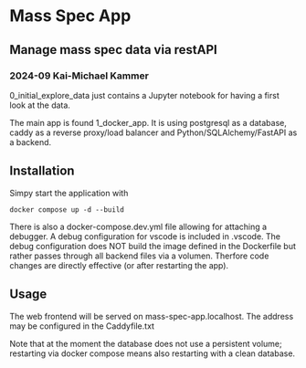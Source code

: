 # Mass Spec App
## Manage mass spec data via restAPI
### 2024-09 Kai-Michael Kammer
0_initial_explore_data just contains a Jupyter notebook for having a first look at the data.

The main app is found 1_docker_app. It is using postgresql as a database, caddy as a reverse proxy/load balancer and Python/SQLAlchemy/FastAPI as a backend.

## Installation
Simpy start the application with

    docker compose up -d --build

There is also a docker-compose.dev.yml file allowing for attaching a debugger. A debug configuration for vscode is included in .vscode.
The debug configuration does NOT build the image defined in the Dockerfile but rather passes through all backend files via a volumen. Therfore code changes are directly effective (or after restarting the app).

## Usage
The web frontend will be served on mass-spec-app.localhost.
The address may be configured in the Caddyfile.txt

Note that at the moment the database does not use a persistent volume; restarting via docker compose means also restarting with a clean database.
